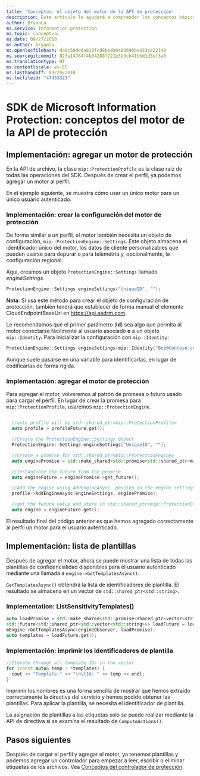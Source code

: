 ```yaml
---
title: 'Conceptos: el objeto del motor de la API de protección'
description: Este artículo le ayudará a comprender los conceptos básicos sobre el objeto del motor de protección que se crea durante la inicialización de aplicaciones.
author: BryanLa
ms.service: information-protection
ms.topic: conceptual
ms.date: 09/27/2018
ms.author: bryanla
ms.openlocfilehash: da0c50de6a818fcd8beda0483696ba433ce22149
ms.sourcegitcommit: 823a14784f4b34288f221e3b3cb41bbd1d5ef3a6
ms.translationtype: HT
ms.contentlocale: es-ES
ms.lasthandoff: 09/29/2018
ms.locfileid: "47453323"
---
```

# <a name="microsoft-information-protection-sdk---protection-api-engine-concepts"></a>SDK de Microsoft Information Protection: conceptos del motor de la API de protección

## <a name="implementation-add-a-protection-engine"></a>Implementación: agregar un motor de protección

En la API de archivo, la clase `mip::ProtectionProfile` es la clase raíz de todas las operaciones del SDK. Después de crear el perfil, ya podemos agregar un motor al perfil.

En el ejemplo siguiente, se muestra cómo usar un único motor para un único usuario autenticado.

### <a name="implementation-create-protection-engine-settings"></a>Implementación: crear la configuración del motor de protección

De forma similar a un perfil, el motor también necesita un objeto de configuración, `mip::ProtectionEngine::Settings`. Este objeto almacena el identificador único del motor, los datos de cliente personalizables que pueden usarse para depurar o para telemetría y, opcionalmente, la configuración regional.

Aquí, creamos un objeto `ProtectionEngine::Settings` llamado *engineSettings*. 

```cpp
ProtectionEngine::Settings engineSettings("UniqueID", "");
```

**Nota**: Si usa este método para crear el objeto de configuración de protección, también tendrá que establecer de forma manual el elemento CloudEndpointBaseUrl en https://api.aadrm.com.

Le recomendamos que el primer parámetro (**id**) sea algo que permita al motor conectarse fácilmente al usuario asociado **o** a un objeto `mip::Identity`. Para inicializar la configuración con `mip::Identity`:

```cpp
ProtectionEngine::Settings engineSettings(mip::Identity("Bob@Contoso.com", "");
```

Aunque suele pasarse en una variable para identificarlas, en lugar de codificarlas de forma rígida.

### <a name="implementation-add-the-protection-engine"></a>Implementación: agregar el motor de protección

Para agregar el motor, volveremos al patrón de promesa o futuro usado para cargar el perfil. En lugar de crear la promesa para `mip::ProtectionProfile`, usaremos `mip::ProtectionEngine`.

```cpp

  //auto profile will be std::shared_ptr<mip::ProtectionProfile>
  auto profile = profileFuture.get();

  //Create the ProtectionEngine::Settings object
  ProtectionEngine::Settings engineSettings("UniqueID", "");

  //Create a promise for std::shared_ptr<mip::ProtectionEngine>
  auto enginePromise = std::make_shared<std::promise<std::shared_ptr<mip::ProtectionEngine>>>();

  //Instantiate the future from the promise
  auto engineFuture = enginePromise->get_future();

  //Add the engine using AddEngineAsync, passing in the engine settings and the promise
  profile->AddEngineAsync(engineSettings, enginePromise);

  //get the future value and store in std::shared_ptr<mip::ProtectionEngine>
  auto engine = engineFuture.get();
```

El resultado final del código anterior es que hemos agregado correctamente al perfil un motor para el usuario autenticado.

## <a name="implementation-list-templates"></a>Implementación: lista de plantillas

Después de agregar el motor, ahora se puede mostrar una lista de todas las plantillas de confidencialidad disponibles para el usuario autenticado mediante una llamada a `engine->GetTemplatesAsync()`. 

`GetTemplatesAsync()` obtendrá la lista de identificadores de plantilla. El resultado se almacena en un vector de `std::shared_ptr<std::string>`.

### <a name="implementation-listsensitivitytemplates"></a>Implementation: ListSensitivityTemplates()

```cpp
auto loadPromise = std::make_shared<std::promise<shared_ptr<vector<string>>>>();
std::future<std::shared_ptr<std::vector<std::string>>> loadFuture = loadPromise->get_future();
mEngine->GetTemplatesAsync(engineObserver, loadPromise);
auto templates = loadFuture.get();
```

### <a name="implementation-print-the-template-ids"></a>Implementación: imprimir los identificadores de plantilla

```cpp
//Iterate through all template IDs in the vector
for (const auto& temp : *templates) {
  cout << "Template:" << "\n\tId: " << temp << endl;
}
```

Imprimir los nombres es una forma sencilla de mostrar que hemos extraído correctamente la directiva del servicio y hemos podido obtener las plantillas. Para aplicar la plantilla, se necesita el identificador de plantilla.

La asignación de plantillas a las etiquetas solo se puede realizar mediante la API de directiva si se examina el resultado de `ComputeActions()`.

## <a name="next-steps"></a>Pasos siguientes

Después de cargar el perfil y agregar el motor, ya tenemos plantillas y podemos agregar un controlador para empezar a leer, escribir o eliminar etiquetas de los archivos. Vea [Conceptos del controlador de protección](concept-handler-protection-cpp.md).